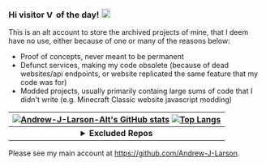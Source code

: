 ### Hi visitor [<img src="https://profile-counter.glitch.me/Andrew-J-Larson-Alt-GitHub/count.svg" height="15" alt="Visitor Count">](#) of the day! [<img src="https://user-images.githubusercontent.com/1303154/88677602-1635ba80-d120-11ea-84d8-d263ba5fc3c0.gif" height="18" alt="Wave">](#)

This is an alt account to store the archived projects of mine, that I deem have no use, either because of one or many of the reasons below:
- Proof of concepts, never meant to be permanent
- Defunct services, making my code obsolete (because of dead websites/api endpoints, or website replicated the same feature that my code was for)
- Modded projects, usually primarily containg large sums of code that I didn't write (e.g. Minecraft Classic website javascript modding)

|[![Andrew-J-Larson-Alt's GitHub stats](https://github-readme-stats.vercel.app/api?username=Andrew-J-Larson-Alt&custom_title=Andrew-J-Larson-Alt%27s%20GitHub%20Stats&show_icons=true&theme=blue-green&exclude_repo=minecraft-classic&exclude_repo=apfs-fuse)](#) [![Top Langs](https://github-readme-stats.vercel.app/api/top-langs/?username=Andrew-J-Larson-Alt&langs_count=10&layout=compact&theme=blue-green&exclude_repo=minecraft-classic)](#)|
|:-:|
|<details><summary><b>Excluded Repos</b></summary><p><!-- <p>[repo](#) (why)</p> --><p>[`apfs-fuse`](https://github.com/Andrew-J-Larson-Alt/apfs-fuse) (cloned only for automating compiled binaries)</p>[`minecraft-classic`](https://github.com/Andrew-J-Larson-Alt/minecraft-classic) (cloned from [classic.minecraft.net](https://classic.minecraft.net/))</p></details>|

Please see my main account at https://github.com/Andrew-J-Larson.
